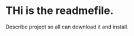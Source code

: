 THi is the readmefile.
======================

Describe project so all can download it and install.
